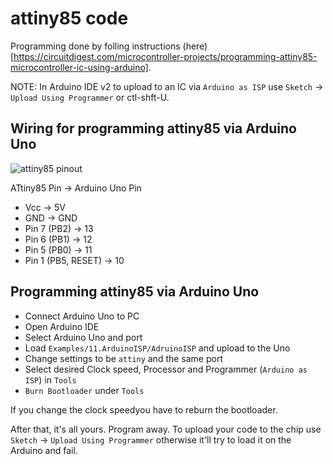# attiny85 code

Programming done by folling instructions (here)[https://circuitdigest.com/microcontroller-projects/programming-attiny85-microcontroller-ic-using-arduino].

NOTE: In Arduino IDE v2 to upload to an IC via `Arduino as ISP` use `Sketch` -> `Upload Using Programmer` or ctl-shft-U.

## Wiring for programming attiny85 via Arduino Uno

![attiny85 pinout](../ATtiny85-Pinout.png)

ATtiny85 Pin -> Arduino Uno Pin

* Vcc -> 5V
* GND -> GND
* Pin 7 (PB2) -> 13
* Pin 6 (PB1) -> 12
* Pin 5 (PB0) -> 11
* Pin 1 (PB5, RESET) -> 10

## Programming attiny85 via Arduino Uno

* Connect Arduino Uno to PC
* Open Arduino IDE
* Select Arduino Uno and port
* Load `Examples/11.ArduinoISP/AdruinoISP` and upload to the Uno
* Change settings to be `attiny` and the same port
* Select desired Clock speed, Processor and Programmer (`Arduino as ISP`) in `Tools`
* `Burn Bootloader` under `Tools`

If you change the clock speedyou have to reburn the bootloader.

After that, it's all yours. Program away. To upload your code to the chip use
`Sketch` -> `Upload Using Programmer` otherwise it'll try to load it on the
Arduino and fail.

